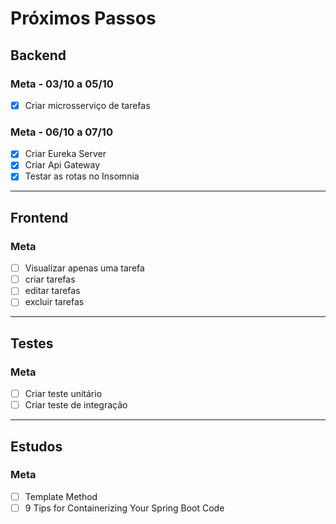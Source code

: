 # Próximos Passos

## Backend
### Meta - 03/10 a 05/10
- [x] Criar microsserviço de tarefas

### Meta - 06/10 a 07/10
- [x] Criar Eureka Server
- [x] Criar Api Gateway
- [x] Testar as rotas no Insomnia

---

## Frontend
### Meta
- [ ] Visualizar apenas uma tarefa
- [ ] criar tarefas
- [ ] editar tarefas
- [ ] excluir tarefas

---

## Testes
### Meta
- [ ] Criar teste unitário
- [ ] Criar teste de integração

---

## Estudos
### Meta
- [ ] Template Method
- [ ] 9 Tips for Containerizing Your Spring Boot Code